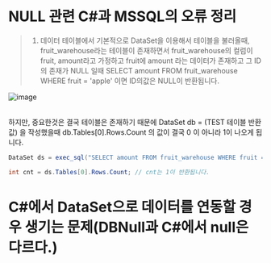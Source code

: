 # NULL 관련 C#과 MSSQL의 오류 정리

> 1. 데이터 테이블에서 
기본적으로 DataSet을 이용해서 테이블을 불러올때, fruit_warehouse라는 테이블이 존재하면서
  fruit_warehouse의 컬럼이 fruit, amount라고 가정하고 fruit에 amount 라는 데이터가 존재하고 그 ID의 존재가 NULL 일때
SELECT amount FROM fruit_warehouse WHERE fruit = 'apple' 이면 ID의값은 NULL이 반환됩니다.

![image](https://user-images.githubusercontent.com/60413291/155728537-92c4266f-a35d-4838-a23b-e04eaa3f7d8a.png)

<br/>
하지만, 중요한것은 결국 테이블은 존재하기 때문에 DataSet db = (TEST 테이블 반환값) 을 작성했을때 db.Tables[0].Rows.Count 의 값이 결국 0 이 아니라 1이 나오게 됩니다.

```C#
DataSet ds = exec_sql("SELECT amount FROM fruit_warehouse WHERE fruit = 'apple'"); // exec_sql은 sql을 실행하는 함수라고 가정합니다.

int cnt = ds.Tables[0].Rows.Count; // cnt는 1이 반환됩니다.
```

# C#에서 DataSet으로 데이터를 연동할 경우 생기는 문제(DBNull과 C#에서 null은 다르다.)
